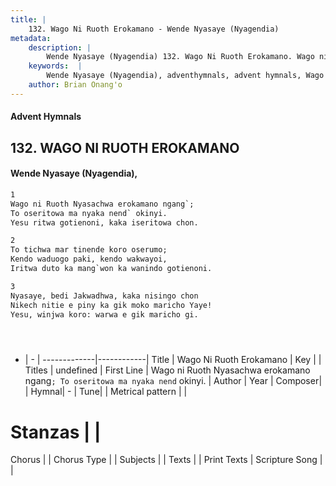 ```yaml
---
title: |
    132. Wago Ni Ruoth Erokamano - Wende Nyasaye (Nyagendia)
metadata:
    description: |
        Wende Nyasaye (Nyagendia) 132. Wago Ni Ruoth Erokamano. Wago ni Ruoth Nyasachwa erokamano ngang`; To oseritowa ma nyaka nend` okinyi. Yesu ritwa gotienoni, kaka iseritowa chon.  
    keywords:  |
        Wende Nyasaye (Nyagendia), adventhymnals, advent hymnals, Wago Ni Ruoth Erokamano, Wago ni Ruoth Nyasachwa erokamano ngang`; To oseritowa ma nyaka nend` okinyi.. 
    author: Brian Onang'o
---
```


#### Advent Hymnals
## 132. WAGO NI RUOTH EROKAMANO
####  Wende Nyasaye (Nyagendia),

```txt
1
Wago ni Ruoth Nyasachwa erokamano ngang`;
To oseritowa ma nyaka nend` okinyi.
Yesu ritwa gotienoni, kaka iseritowa chon.

2
To tichwa mar tinende koro oserumo;
Kendo waduogo paki, kendo wakwayoi,
Iritwa duto ka mang`won ka wanindo gotienoni.

3
Nyasaye, bedi Jakwadhwa, kaka nisingo chon
Nikech nitie e piny ka gik moko maricho Yaye!
Yesu, winjwa koro: warwa e gik maricho gi.





```

- |   -  |
-------------|------------|
Title | Wago Ni Ruoth Erokamano |
Key |  |
Titles | undefined |
First Line | Wago ni Ruoth Nyasachwa erokamano ngang`; To oseritowa ma nyaka nend` okinyi. |
Author | 
Year | 
Composer| |
Hymnal|  - |
Tune|  |
Metrical pattern | |
# Stanzas |  |
Chorus |  |
Chorus Type |  |
Subjects | |
Texts |  |
Print Texts | 
Scripture Song |  |
    
